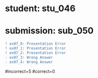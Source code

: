 # student: stu_046
# submission: sub_050

```diff
! ex07_0: Presentation Error
! ex07_1: Presentation Error
! ex07_2: Presentation Error
- ex07_3: Wrong Answer
- ex07_4: Wrong Answer
```
#incorrect=5
#correct=0
